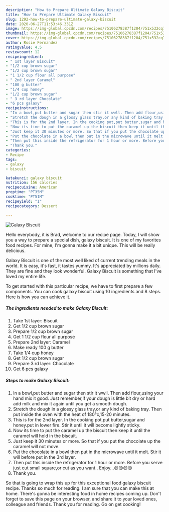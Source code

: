 ```yaml
---
description: "How to Prepare Ultimate Galaxy Biscuit"
title: "How to Prepare Ultimate Galaxy Biscuit"
slug: 1292-how-to-prepare-ultimate-galaxy-biscuit
date: 2020-06-27T11:53:46.331Z
image: https://img-global.cpcdn.com/recipes/75106278387f1204/751x532cq70/galaxy-biscuit-recipe-main-photo.jpg
thumbnail: https://img-global.cpcdn.com/recipes/75106278387f1204/751x532cq70/galaxy-biscuit-recipe-main-photo.jpg
cover: https://img-global.cpcdn.com/recipes/75106278387f1204/751x532cq70/galaxy-biscuit-recipe-main-photo.jpg
author: Rosie Fernandez
ratingvalue: 4.5
reviewcount: 12
recipeingredient:
- " 1st layer Biscuit"
- "1/2 cup brown sugar"
- "1/2 cup brown sugar"
- "1 1/2 cup flour all purpose"
- " 2nd layer Caramel"
- "100 g butter"
- "1/4 cup honey"
- "1/2 cup brown sugar"
- " 3 rd layer Chocolate"
- "6 pcs galaxy"
recipeinstructions:
- "In a bowl,put butter and sugar then stir it wwll. Then add flour,using your hand mix it good. Just remember,if your dough is little bit dry or hard add milk and mix it again until you get a smooth dough."
- "Stretch the dough in a glossy glass tray,or any kind of baking tray. Then put inside the oven with the heat of 180°c,15-20 minutes."
- "This is for the 2nd layer. In the cooking pot,put butter,sugar and honey.put in lower fire. Stir it until it will become lightly sticky."
- "Now its time to put the caramel up the biscuit then keep it until the caramel will hold in the biscuit."
- "Just keep it 30 minutes or more. So that if you put the chocolate up the caramel will not move."
- "Put the chocolate in a bowl then put in the microwave until it melt. Stir it will before put in the 3rd layer."
- "Then put this inside the refrigerator for 1 hour or more. Before you serve just cut small square,or cut as you want.. Enjoy...😊😊😊😊"
- "Thank you."
categories:
- Recipe
tags:
- galaxy
- biscuit

katakunci: galaxy biscuit 
nutrition: 156 calories
recipecuisine: American
preptime: "PT35M"
cooktime: "PT51M"
recipeyield: "1"
recipecategory: Dessert

---
```



![Galaxy Biscuit](https://img-global.cpcdn.com/recipes/75106278387f1204/751x532cq70/galaxy-biscuit-recipe-main-photo.jpg)

Hello everybody, it is Brad, welcome to our recipe page. Today, I will show you a way to prepare a special dish, galaxy biscuit. It is one of my favorites food recipes. For mine, I'm gonna make it a bit unique. This will be really delicious.



Galaxy Biscuit is one of the most well liked of current trending meals in the world. It is easy, it's fast, it tastes yummy. It's appreciated by millions daily. They are fine and they look wonderful. Galaxy Biscuit is something that I've loved my entire life.


To get started with this particular recipe, we have to first prepare a few components. You can cook galaxy biscuit using 10 ingredients and 8 steps. Here is how you can achieve it.

<!--inarticleads1-->

##### The ingredients needed to make Galaxy Biscuit:

1. Take  1st layer: Biscuit
1. Get 1/2 cup brown sugar
1. Prepare 1/2 cup brown sugar
1. Get 1 1/2 cup flour all purpose
1. Prepare  2nd layer: Caramel
1. Make ready 100 g butter
1. Take 1/4 cup honey
1. Get 1/2 cup brown sugar
1. Prepare  3 rd layer: Chocolate
1. Get 6 pcs galaxy




<!--inarticleads2-->

##### Steps to make Galaxy Biscuit:

1. In a bowl,put butter and sugar then stir it wwll. Then add flour,using your hand mix it good. Just remember,if your dough is little bit dry or hard add milk and mix it again until you get a smooth dough.
1. Stretch the dough in a glossy glass tray,or any kind of baking tray. Then put inside the oven with the heat of 180°c,15-20 minutes.
1. This is for the 2nd layer. In the cooking pot,put butter,sugar and honey.put in lower fire. Stir it until it will become lightly sticky.
1. Now its time to put the caramel up the biscuit then keep it until the caramel will hold in the biscuit.
1. Just keep it 30 minutes or more. So that if you put the chocolate up the caramel will not move.
1. Put the chocolate in a bowl then put in the microwave until it melt. Stir it will before put in the 3rd layer.
1. Then put this inside the refrigerator for 1 hour or more. Before you serve just cut small square,or cut as you want.. Enjoy...😊😊😊😊
1. Thank you.




So that is going to wrap this up for this exceptional food galaxy biscuit recipe. Thanks so much for reading. I am sure that you can make this at home. There's gonna be interesting food in home recipes coming up. Don't forget to save this page on your browser, and share it to your loved ones, colleague and friends. Thank you for reading. Go on get cooking!
